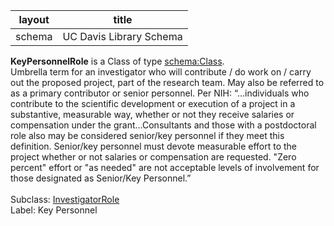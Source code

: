 
| layout| title |
| ------------- |:-------------:|
| schema     | UC Davis Library Schema     |

**KeyPersonnelRole** is a Class of type [schema:Class](http://schema.org/Class). <br /> 
Umbrella term for an investigator who will contribute / do work on / carry out the proposed project, part of the research team. May also be referred to as a primary contributor or senior personnel. Per NIH: “…individuals who contribute to the scientific development or execution of a project in a substantive, measurable way, whether or not they receive salaries or compensation under the grant…Consultants and those with a postdoctoral role also may be considered senior/key personnel if they meet this definition. Senior/key personnel must devote measurable effort to the project whether or not salaries or compensation are requested. "Zero percent" effort or "as needed" are not acceptable levels of involvement for those designated as Senior/Key Personnel.”<br /><br />
Subclass: [InvestigatorRole](http://vivoweb.org/ontology/core#InvestigatorRole)<br /> Label: Key Personnel<br /> 
